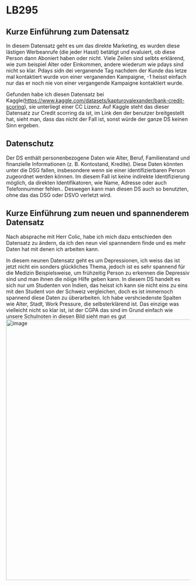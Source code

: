 # LB295

## Kurze Einführung zum Datensatz
In diesem Datensatz geht es um das direkte Marketing, es wurden diese lästigen Werbeanrufe (die jeder Hasst) betätigt  und evaluiert, ob diese Person dann Aboniert haben oder nicht. Viele Zeilen sind selbts erklärend, wie zum beispiel Alter oder Einkommen, andere wiederum wie pdays sind nicht so klar. Pdays sidn dei verganende Tag nachdem der Kunde das letze mal kontaktiert wurde von einer verganenden Kampaigne, -1 heisst einfach nur das er noch nie von einer vergangende Kampaigne kontaktiert wurde.

Gefunden habe ich diesen Datensatz bei Kaggle(https://www.kaggle.com/datasets/kapturovalexander/bank-credit-scoring), sie unterliegt einer CC Lizenz. Auf Kaggle steht das dieser Datensatz zur Credit scorring da ist, im Link den der benutzer breitgestellt hat, sieht man, dass das nicht der Fall ist, sonst würde der ganze DS keinen Sinn ergeben. 


## Datenschutz 

Der DS enthält personenbezogene Daten wie Alter, Beruf, Familienstand und finanzielle Informationen (z. B. Kontostand, Kredite). Diese Daten könnten unter die DSG fallen, insbesondere wenn sie einer identifizierbaren Person zugeordnet werden können. Im diesem Fall ist keine indirekte Identifizierung möglich, da direkten Identifikatoren, wie Name, Adresse oder auch Telefonnummer fehlen.. Deswegen kann man diesen DS auch so benutzten, ohne das das DSG oder DSVO verletzt wird.


## Kurze Einführung zum neuen und spannenderem Datensatz

Nach absprache mit Herr Colic, habe ich mich dazu entschieden den Datensatz zu ändern, da ich den neun viel spannendern finde und es mehr Daten hat mit denen ich arbeiten kann. 

In diesem neunen Datensatz geht es um Depressionen, ich weiss das ist jetzt nicht ein sonders glückliches Thema, jedoch ist es sehr spannend für die Medizin Beispielsweise, um frühzeitig Person zu erkennen die Depressiv sind und man ihnen die nöige Hilfe geben kann. In diesem DS handelt es sich nur um Studenten von Indien, das heisst ich kann sie nicht eins zu eins mit den Student von der Schweiz vergleichen, doch es ist immernoch spannend diese Daten zu überarbeiten. Ich habe vershciedenste Spalten wie Alter, Stadt, Work Pressure, die selbsterklärend ist. Das einzige was vielleicht nicht so klar ist, ist der CGPA das sind im Grund einfach wie unsere Schulnoten in diesen Bild sieht man es gut
<img width="714" alt="image" src="https://github.com/user-attachments/assets/a99b0ba6-1c44-43e4-9a9a-e6121b36c4b6" />

